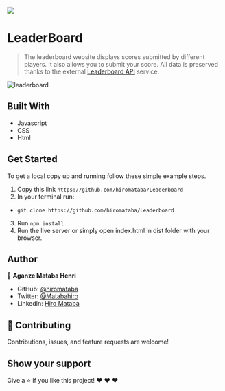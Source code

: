 ![](https://img.shields.io/badge/Microverse-blueviolet)

# LeaderBoard

> The leaderboard website displays scores submitted by different players. It also allows you to submit your score. All data is preserved thanks to the external [Leaderboard API](https://www.notion.so/Leaderboard-API-service-24c0c3c116974ac49488d4eb0267ade3) service.


![leaderboard](https://user-images.githubusercontent.com/75126481/127539466-3a6f6835-ccfb-4feb-b7c9-e7dc657bce00.png)


## Built With

- Javascript
- CSS
- Html

## Get Started

To get a local copy up and running follow these simple example steps.

1. Copy this link `https://github.com/hiromataba/Leaderboard`
2. In your terminal run:
- `git clone https://github.com/hiromataba/Leaderboard` 
3. Run `npm install` 
4. Run the live server or simply open index.html in dist folder with your browser.

## Author

👤 **Aganze Mataba Henri**

- GitHub: [@hiromataba](https://github.com/hiromataba)
- Twitter: [@Matabahiro](https://twitter.com/MatabaHiro)
- LinkedIn: [Hiro Mataba](https://www.linkedin.com/in/hiro-mataba-1bb910209/)

## 🤝 Contributing

Contributions, issues, and feature requests are welcome!

## Show your support

Give a ⭐️ if you like this project! ❤️ ❤️ ❤️ 
